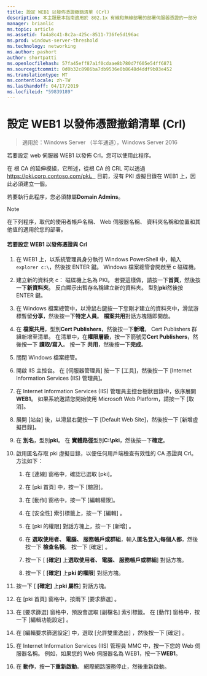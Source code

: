 ```yaml
---
title: 設定 WEB1 以發佈憑證撤銷清單 (Crl)
description: 本主題是本指南適用於 802.1x 有線和無線部署的部署伺服器憑證的一部分
manager: brianlic
ms.topic: article
ms.assetid: fa4a8c41-8c2a-425c-8511-736fe5d196ac
ms.prod: windows-server-threshold
ms.technology: networking
ms.author: pashort
author: shortpatti
ms.openlocfilehash: 57fa45eff87a1f0cdaae8b780d7f605e54ff6871
ms.sourcegitcommit: 0d0b32c8986ba7db9536e0b8648d4ddf9b03e452
ms.translationtype: MT
ms.contentlocale: zh-TW
ms.lasthandoff: 04/17/2019
ms.locfileid: "59839189"
---
```

# <a name="configure-web1-to-distribute-certificate-revocation-lists-crls"></a>設定 WEB1 以發佈憑證撤銷清單 (Crl)

>適用於：Windows Server （半年通道），Windows Server 2016

若要設定 web 伺服器 WEB1 以發佈 Crl，您可以使用此程序。  
  
在 根 CA 的延伸模組，它所述，從根 CA 的 CRL 可以透過 https://pki.corp.contoso.com/pki。 目前，沒有 PKI 虛擬目錄在 WEB1 上，因此必須建立一個。  
  
若要執行此程序，您必須隸屬**Domain Admins**。  
  
> [!NOTE]  
> 在下列程序，取代的使用者帳戶名稱、 Web 伺服器名稱、 資料夾名稱和位置和其他值的適用於您的部署。  
  
#### <a name="to-configure-web1-to-distribute-certificates-and-crls"></a>若要設定 WEB1 以發佈憑證與 Crl  
  
1.  在 WEB1 上，以系統管理員身分執行 Windows PowerShell 中，輸入`explorer c:\`，然後按 ENTER 鍵。 Windows 檔案總管會開啟至 c 磁碟機。   
  
2.  建立新的資料夾 c： 磁碟機上名為 PKI。 若要這樣做，請按一下**首頁**，然後按一下**新資料夾**。 反白顯示出暫存名稱建立新的資料夾。 型別**pki**然後按 ENTER 鍵。  
  
3.  在 Windows 檔案總管中，以滑鼠右鍵按一下您剛才建立的資料夾中，滑鼠游標暫留**分享**，然後按一下**特定人員**。 **檔案共用**對話方塊隨即開啟。  
  
4.  在 **檔案共用**，型別**Cert Publishers**，然後按一下**新增**。 Cert Publishers 群組新增至清單。 在清單中，在**權限層級**，按一下箭號旁**Cert Publishers**，然後按一下 **讀取/寫入**。 按一下 **共用**，然後按一下**完成**。  
  
5.  關閉 Windows 檔案總管。  
  
6.  開啟 IIS 主控台。 在 [伺服器管理員] 按一下 [工具]，然後按一下 [Internet Information Services (IIS) 管理員]。  
  
7.  在 Internet Information Services (IIS) 管理員主控台樹狀目錄中，依序展開**WEB1**。 如果系統邀請您開始使用 Microsoft Web Platform，請按一下 [取消]。  
  
8.  展開 [站台] 後，以滑鼠右鍵按一下 [Default Web Site]，然後按一下 [新增虛擬目錄]。  
  
9. 在 **別名**，型別**pki**。 在 **實體路徑**型別**C:\pki**，然後按一下**確定**。  
  
10. 啟用匿名存取 pki 虛擬目錄，以便任何用戶端檢查有效性的 CA 憑證與 Crl。 方法如下：  
  
    1.  在 [連線] 窗格中，確認已選取 [pki]。  
  
    2.  在 [pki 首頁] 中，按一下 [驗證]。  
  
    3.  在 [動作] 窗格中，按一下 [編輯權限]。  
  
    4.  在 [安全性] 索引標籤上，按一下 [編輯] 。  
  
    5.  在 [pki 的權限]  對話方塊上，按一下 [新增] 。  
  
    6.  在 **選取使用者、 電腦、 服務帳戶或群組**，輸入**匿名登入;每個人都**，然後按一下 **檢查名稱**。 按一下 [確定] 。  
  
    7.  按一下 [ **[確定]** 上**選取使用者、 電腦、 服務帳戶或群組**] 對話方塊。  
  
    8.  按一下 [ **[確定]** 上**pki 的權限**] 對話方塊。  
  
11. 按一下 [ **[確定]** 上**pki 屬性**] 對話方塊。  
  
12. 在 [pki 首頁]  窗格中，按兩下 [要求篩選] 。  
  
13. 在 [要求篩選] 窗格中，預設會選取 [副檔名] 索引標籤。 在 [動作]  窗格中，按一下 [編輯功能設定] 。  
  
14. 在 [編輯要求篩選設定] 中，選取 [允許雙重逸出]  ，然後按一下 [確定] 。  
  
15. 在 Internet Information Services (IIS) 管理員 MMC 中，按一下您的 Web 伺服器名稱。 例如，如果您的 Web 伺服器名為 WEB1，按一下**WEB1**。  
  
16. 在 **動作**，按一下**重新啟動**。 網際網路服務停止，然後重新啟動。  
  


